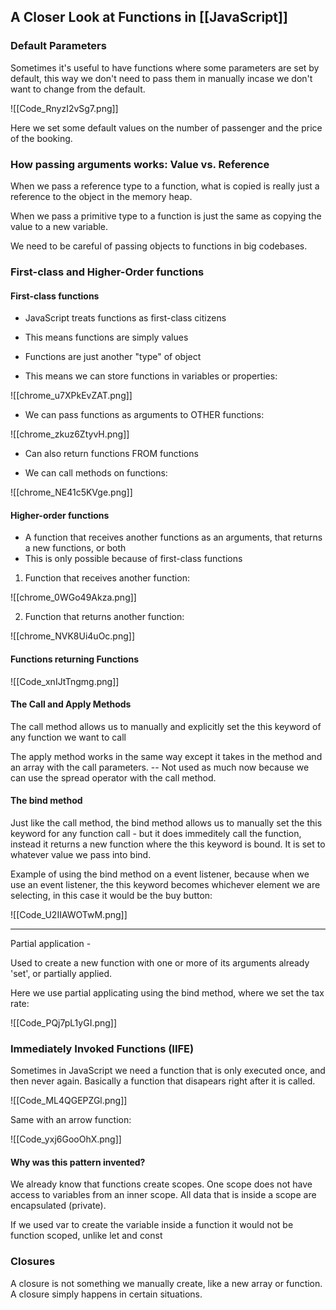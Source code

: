 ## A Closer Look at Functions in [[JavaScript]]
### Default Parameters
Sometimes it's useful to have functions where some parameters are set by default, this way we don't need to pass them in manually incase we don't want to change from the default.

![[Code_RnyzI2vSg7.png]]

Here we set some default values on the number of passenger and the price of the booking.

### How passing arguments works: Value vs. Reference
When we pass a reference type to a function, what is copied is really just a reference to the object in the memory heap. 

When we pass a primitive type to a function is just the same as copying the value to a new variable.

We need to be careful of passing objects to functions in big codebases.

### First-class and Higher-Order functions
#### First-class functions
- JavaScript treats functions as first-class citizens
- This means functions are simply values
- Functions are just another "type" of object

- This means we can store functions in variables or properties:

![[chrome_u7XPkEvZAT.png]]
- We can pass functions as arguments to OTHER functions:

![[chrome_zkuz6ZtyvH.png]]

- Can also return functions FROM functions

- We can call methods on functions:

![[chrome_NE41c5KVge.png]]

#### Higher-order functions
- A function that receives another functions as an arguments, that returns a new functions, or both
- This is only possible because of first-class functions

1) Function that receives another function:

![[chrome_0WGo49Akza.png]]

2) Function that returns another function:

![[chrome_NVK8Ui4uOc.png]]

#### Functions returning Functions

![[Code_xnIJtTngmg.png]]

#### The Call and Apply Methods
The call method allows us to manually and explicitly set the this keyword of any function we want to call

The apply method works in the same way except it takes in the method and an array with the call parameters. -- Not used as much now because we can use the spread operator with the call method.

#### The bind method
Just like the call method, the bind method allows us to manually set the this keyword for any function call - but it does immeditely call the function, instead it returns a new function where the this keyword is bound. It is set to whatever value we pass into bind.

Example of using the bind method on a event listener, because when we use an event listener, the this keyword becomes whichever element we are selecting, in this case it would be the buy button:

![[Code_U2IIAWOTwM.png]]

-------

Partial application  -

Used to create a new function with one or more of its arguments already 'set', or partially applied. 

Here we use partial applicating using the bind method, where we set the tax rate:

![[Code_PQj7pL1yGI.png]]

### Immediately Invoked Functions (IIFE)
Sometimes in JavaScript we need a function that is only executed once, and then never again. Basically a function that disapears right after it is called.

![[Code_ML4QGEPZGl.png]]

Same with an arrow function:

![[Code_yxj6GooOhX.png]]

#### Why was this pattern invented?

We already know that functions create scopes. One scope does not have access to variables from an inner scope. All data that is inside a scope are encapsulated (private).

If we used var to create the variable inside a function it would not be function scoped, unlike let and const

### Closures
A closure is not something we manually create, like a new array or function. A closure simply happens in certain situations.

